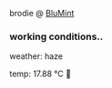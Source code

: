 brodie @ [BluMint](https://www.linkedin.com/company/blumint-io/)

<!--weather_start-->
### working conditions..

weather: haze 

temp: 17.88 °C 👕

<!--weather_end-->
